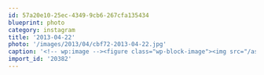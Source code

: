 ```yaml
---
id: 57a20e10-25ec-4349-9cb6-267cfa135434
blueprint: photo
category: instagram
title: '2013-04-22'
photo: '/images/2013/04/cbf72-2013-04-22.jpg'
caption: '<!-- wp:image --><figure class="wp-block-image"><img src="/assets/images/2013/04/cbf72-2013-04-22.jpg" /></figure><!-- /wp:image --><!-- wp:paragraph --><p>"WHY U DRINK FROM MY HOUSE?"</p><!-- /wp:paragraph -->'
import_id: '20382'
---
```

